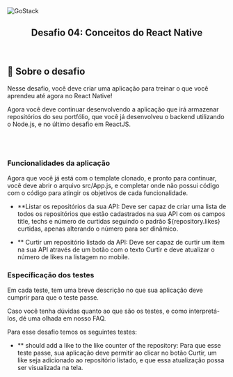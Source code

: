 <img alt="GoStack" src="https://storage.googleapis.com/golden-wind/bootcamp-gostack/header-desafios-new.png" />

<h2 align="center">
 Desafio 04: Conceitos do React Native
</h2>

<br/>

## :rocket: Sobre o desafio

Nesse desafio, você deve criar uma aplicação para treinar o que você aprendeu até agora no React Native!

Agora você deve continuar desenvolvendo a aplicação que irá armazenar repositórios do seu portfólio, que você já desenvolveu o backend utilizando o Node.js, e no último desafio em ReactJS.


<br/>
<br/>


### Funcionalidades da aplicação

Agora que você já está com o template clonado, e pronto para continuar, você deve abrir o arquivo src/App.js, e completar onde não possui código com o código para atingir os objetivos de cada funcionalidade.

- **Listar os repositórios da sua API: Deve ser capaz de criar uma lista de todos os repositórios que estão cadastrados na sua API com os campos title, techs e número de curtidas seguindo o padrão ${repository.likes} curtidas, apenas alterando o número para ser dinâmico.

- ** Curtir um repositório listado da API: Deve ser capaz de curtir um item na sua API através de um botão com o texto Curtir e deve atualizar o número de likes na listagem no mobile.



### Específicação dos testes

Em cada teste, tem uma breve descrição no que sua aplicação deve cumprir para que o teste passe.

Caso você tenha dúvidas quanto ao que são os testes, e como interpretá-los, dé uma olhada em nosso FAQ.

Para esse desafio temos os seguintes testes:

- ** should add a like to the like counter of the repository: Para que esse teste passe, sua aplicação deve permitir ao clicar no botão Curtir, um like seja adicionado ao repositório listado, e que essa atualização possa ser visualizada na tela.


